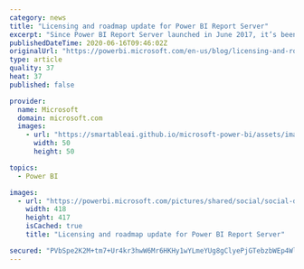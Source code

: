 ```yaml
---
category: news
title: "Licensing and roadmap update for Power BI Report Server"
excerpt: "Since Power BI Report Server launched in June 2017, it’s been adopted by thousands of customers in a variety of industries, giving them a way to use and share Power BI reports on-premises."
publishedDateTime: 2020-06-16T09:46:02Z
originalUrl: "https://powerbi.microsoft.com/en-us/blog/licensing-and-roadmap-update-for-power-bi-report-server/"
type: article
quality: 37
heat: 37
published: false

provider:
  name: Microsoft
  domain: microsoft.com
  images:
    - url: "https://smartableai.github.io/microsoft-power-bi/assets/images/organizations/microsoft.com-50x50.jpg"
      width: 50
      height: 50

topics:
  - Power BI

images:
  - url: "https://powerbi.microsoft.com/pictures/shared/social/social-default-image.png"
    width: 418
    height: 417
    isCached: true
    title: "Licensing and roadmap update for Power BI Report Server"

secured: "PVbSpe2K2M+tm7+Ur4kr3hwW6Mr6HKHy1wYLmeYUg8gClyePjGTebzbWEp4Wlur5H4d2r4ROOOZ8wEXn7ZCT1dcG4COaP3o+on8ZG80ovkiUhoDVpr+U4Oc2dK9vyJLXDRXgN1xW0YfWkDTBIVt4v1rtaRtGLuVgYOVVnsQ2DwDqigZbuUuYhS3KirN4wbnVB9l2+1QJ27QSv1T9sk+XHmK0kSSZPc3Hv8HcFKUg/4ZjtRSrpd9ROPX0SCwfZkvOt2JwQ02yMtuQG/DT72V25rNJPq+RBCiXv6L/QzM5Op/v5L+hBd6+g945BlepZErdjxwr3jCN7lGu1E8eTEURnA==;AVBVXwV8Cdok/WarKwiLBQ=="
---
```



